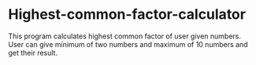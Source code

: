 # Highest-common-factor-calculator
This program calculates highest common factor of user given numbers. User can give minimum of two numbers and maximum of 10 numbers and get their result.
